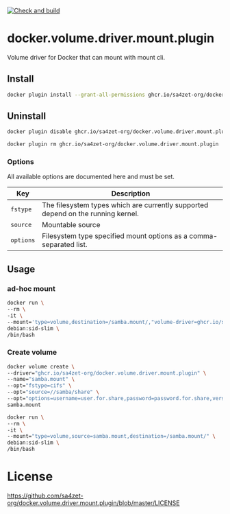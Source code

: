 [![Check and build](https://github.com/sa4zet-org/docker.volume.driver.mount.plugin/actions/workflows/release.yml/badge.svg)](https://github.com/sa4zet-org/docker.volume.driver.mount.plugin/actions/workflows/release.yml)

# docker.volume.driver.mount.plugin

Volume driver for Docker that can mount with mount cli.

## Install

```bash
docker plugin install --grant-all-permissions ghcr.io/sa4zet-org/docker.volume.driver.mount.plugin
```

## Uninstall

```bash
docker plugin disable ghcr.io/sa4zet-org/docker.volume.driver.mount.plugin
```
```bash
docker plugin rm ghcr.io/sa4zet-org/docker.volume.driver.mount.plugin
```

### Options

All available options are documented here and must be set.

| Key       | Description                                                                      |
|-----------|----------------------------------------------------------------------------------|
| `fstype`  | The filesystem types which are currently supported depend on the running kernel. |
| `source`  | Mountable source                                                                 |
| `options` | Filesystem type specified mount options as a comma-separated list.               |

## Usage

### ad-hoc mount

```bash
docker run \
--rm \
-it \
--mount='type=volume,destination=/samba.mount/,"volume-driver=ghcr.io/sa4zet-org/docker.volume.driver.mount.plugin","volume-opt=fstype=cifs","volume-opt=source=//samba/share","volume-opt=options=username=user.for.share,password=password.for.share,vers=3.0,dir_mode=0777,file_mode=0777,serverino"' \
debian:sid-slim \
/bin/bash
```

### Create volume

```bash
docker volume create \
--driver="ghcr.io/sa4zet-org/docker.volume.driver.mount.plugin" \
--name="samba.mount" \
--opt="fstype=cifs" \
--opt="source=//samba/share" \
--opt="options=username=user.for.share,password=password.for.share,vers=3.0,dir_mode=0777,file_mode=0777,serverino" \
samba.mount
```
```bash
docker run \
--rm \
-it \
--mount="type=volume,source=samba.mount,destination=/samba.mount/" \
debian:sid-slim \
/bin/bash
```

# License

https://github.com/sa4zet-org/docker.volume.driver.mount.plugin/blob/master/LICENSE

